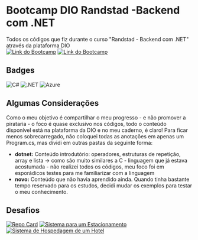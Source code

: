 # Bootcamp DIO Randstad -Backend com .NET  
Todos os códigos que fiz durante o curso "Randstad - Backend com .NET" através da plataforma DIO  
[![Link do Bootcamp](https://img.shields.io/badge/▶-000?style=for-the-badge&logo=movie&logoColor=E94D5F)](https://web.dio.me/track/272e799b-a64d-4048-90a3-adfdceafe244?tab=path) 
[![Link do Bootcamp](https://img.shields.io/badge/Acesso%20ao%20Bootcamp-A06BB0?style=for-the-badge)](https://web.dio.me/track/272e799b-a64d-4048-90a3-adfdceafe244?tab=path)

## Badges
![C#](https://img.shields.io/badge/C%23-239120?style=for-the-badge&logo=c-sharp&logoColor=white) ![.NET](https://img.shields.io/badge/.NET-5C2D91?style=for-the-badge&logo=.net&logoColor=white) ![Azure](https://img.shields.io/badge/Azure-blue?style=for-the-badge&logo=microsoft%20azure&logoColor=blue&labelColor=FFFFFF&link=https%3A%2F%2Fimages.app.goo.gl%2FK7PN1jYJd57x4q7A8)

## Algumas Considerações
Como o meu objetivo é compartilhar o meu progresso - e não promover a pirataria - o foco é quase exclusivo nos códigos, todo o conteúdo disponível está na plataforma da DIO e no meu caderno, é claro!
Para ficar menos sobrecarregado, não coloquei todas as anotações em apenas um Program.cs, mas dividi em outras pastas da seguinte forma:
- __dotnet:__ Conteúdo introdutório: operadores, estruturas de repetição, array e lista -> como são muito similares a C - linguagem que já estava acostumada - não realizei todos os códigos, meu foco foi em esporádicos testes para me familiarizar com a linguagem
- __novo:__ Conteúdo que não havia aprendido ainda. Quando tinha bastante tempo reservado para os estudos, decidi mudar os exemplos para testar o meu conhecimento.

## Desafios
[![Repo Card](https://github-readme-stats.vercel.app/api/pin/?username=larissalumi&repo=dio-lab-open-source&bg_color=292D3E&border_color=C7A1E3&show_icons=true&icon_color=A06BB0&title_color=AF83D0&text_color=FFF)](https://github.com/larissalumi/dio-lab-open-source)
[![Sistema para um Estacionamento](https://github-readme-stats.vercel.app/api/pin/?username=larissalumi&repo=trilha-net-fundamentos-desafio&bg_color=292D3E&border_color=C7A1E3&show_icons=true&icon_color=A06BB0&title_color=AF83D0&text_color=FFF)](https://github.com/larissalumi/trilha-net-fundamentos-desafio)
[![Sistema de Hospedagem de um Hotel](https://github-readme-stats.vercel.app/api/pin/?username=larissalumi&repo=trilha-net-explorando-desafio&bg_color=292D3E&border_color=C7A1E3&show_icons=true&icon_color=A06BB0&title_color=AF83D0&text_color=FFF)](https://github.com/larissalumi/trilha-net-explorando-desafio)


